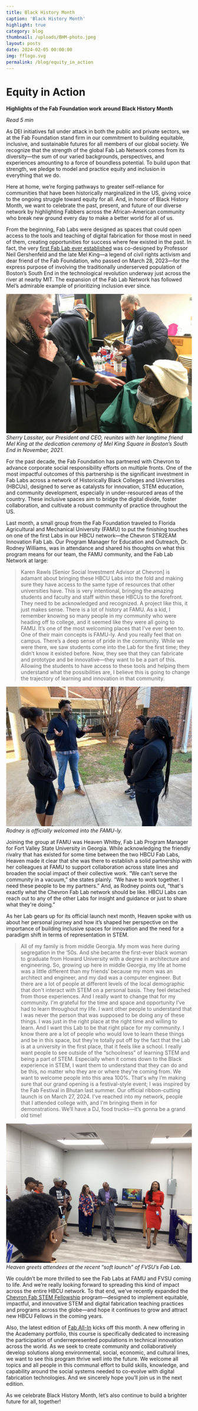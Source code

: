 ```yaml
---
title: Black History Month
caption: 'Black History Month'
highlight: true
category: blog
thumbnail: /uploads/BHM-photo.jpeg
layout: posts
date: 2024-02-05 00:00:00
img: fflogo.svg
permalink: /blog/equity_in_action
---
```


# Equity in Action

**Highlights of the Fab Foundation work around Black History Month**

*Read 5 min*

As DEI initiatives fall under attack in both the public and private sectors, we at the Fab Foundation stand firm in our commitment to building equitable, inclusive, and sustainable futures for all members of our global society. We recognize that the strength of the global Fab Lab Network comes from its diversity—the sum of our varied backgrounds, perspectives, and experiences amounting to a force of boundless potential. To build upon that strength, we pledge to model and practice equity and inclusion in everything that we do.

Here at home, we’re forging pathways to greater self-reliance for communities that have been historically marginalized in the US, giving voice to the ongoing struggle toward equity for all. And, in honor of Black History Month, we want to celebrate the past, present, and future of our diverse network by highlighting Fabbers across the African-American community who break new ground every day to make a better world for all of us.

From the beginning, Fab Labs were designed as spaces that could open access to the tools and teaching of digital fabrication for those most in need of them, creating opportunities for success where few existed in the past. In fact, the very [first Fab Lab ever established](https://southendtechcenter.org/?page_id=18) was co-designed by Professor Neil Gershenfeld and the late Mel King—a legend of civil rights activism and dear friend of the Fab Foundation, who passed on March 28, 2023—for the express purpose of involving the traditionally underserved population of Boston’s South End in the technological revolution underway just across the river at nearby MIT. The expansion of the Fab Lab Network has followed Mel’s admirable example of prioritizing inclusion ever since.

![Novemver,2021](/uploads/BHM-photo.jpeg "Sherry Lassiter, our President and CEO, reunites with her longtime friend Mel King at the dedication ceremony of Mel King Square in Boston’s South End in November, 2021.")
*Sherry Lassiter, our President and CEO, reunites with her longtime friend Mel King at the dedication ceremony of Mel King Square in Boston’s South End in November, 2021.*

For the past decade, the Fab Foundation has partnered with Chevron to advance corporate social responsibility efforts on multiple fronts. One of the most impactful outcomes of this partnership is the significant investment in Fab Labs across a network of Historically Black Colleges and Universities (HBCUs), designed to serve as catalysts for innovation, STEM education, and community development, especially in under-resourced areas of the country. These inclusive spaces aim to bridge the digital divide, foster collaboration, and cultivate a robust community of practice throughout the US.

Last month, a small group from the Fab Foundation traveled to Florida Agricultural and Mechanical University (FAMU) to put the finishing touches on one of the first Labs in our HBCU network—the Chevron STR2EAM Innovation Fab Lab. Our Program Manager for Education and Outreach, Dr. Rodney Williams, was in attendance and shared his thoughts on what this program means for our team, the FAMU community, and the Fab Lab Network at large:

> Karen Rawls [Senior Social Investment Advisor at Chevron] is adamant about bringing these HBCU Labs into the fold and making sure they have access to the same type of resources that other universities have. This is very intentional, bringing the amazing students and faculty and staff within these HBCUs to the forefront. They need to be acknowledged and recognized.
> A project like this, it just makes sense. There is a lot of history at FAMU. As a kid, I remember knowing so many people in my community who were heading off to college, and it seemed like they were all going to FAMU. It’s one of the most welcoming places that I've ever been to. One of their main concepts is FAMU-ly. And you really feel that on campus. There’s a deep sense of pride in the community.
> While we were there, we saw students come into the Lab for the first time; they didn’t know it existed before. Now, they see that they can fabricate and prototype and be innovative—they want to be a part of this. Allowing the students to have access to these tools and helping them understand what the possibilities are, I believe this is going to change the trajectory of learning and innovation in that community.

![2023](/uploads/BHM-photo0.jpeg "Rodney is officially welcomed into the FAMU-ly.")
*Rodney is officially welcomed into the FAMU-ly.*

Joining the group at FAMU was Heaven Whitby, Fab Lab Program Manager for Fort Valley State University in Georgia. While acknowledging the friendly rivalry that has existed for some time between the two HBCU Fab Labs, Heaven made it clear that she was there to establish a solid partnership with her colleagues at FAMU to support collaboration across state lines and broaden the social impact of their collective work. “We can't serve the community in a vacuum,” she states plainly. “We have to work together. I need these people to be my partners.” And, as Rodney points out, “that's exactly what the Chevron Fab Lab network should be like. HBCU Labs can reach out to any of the other Labs for insight and guidance or just to share what they're doing.”

As her Lab gears up for its official launch next month, Heaven spoke with us about her personal journey and how it’s shaped her perspective on the importance of building inclusive spaces for innovation and the need for a paradigm shift in terms of representation in STEM. 

> All of my family is from middle Georgia. My mom was here during segregation in the ‘50s. And she became the first-ever black woman to graduate from Howard University with a degree in architecture and engineering. So, growing up here in middle Georgia, my life at home was a little different than my friends’ because my mom was an architect and engineer, and my dad was a computer engineer. But there are a lot of people at different levels of the local demographic that don't interact with STEM on a personal basis. They feel detached from those experiences. And I really want to change that for my community.
> I'm grateful for the time and space and opportunity I’ve had to learn throughout my life. I want other people to understand that I was never the person that was supposed to be doing any of these things. I was just in the right place at the right time and willing to learn. And I want this Lab to be that right place for my community.
> I know there are a lot of people who would love to learn these things and be in this space, but they’re totally put off by the fact that the Lab is at a university in the first place, that it feels like a school. I really want people to see outside of the “schoolness” of learning STEM and being a part of STEM. Especially when it comes down to the Black experience in STEM, I want them to understand that they can do and be this, no matter who they are or where they're coming from.
> We want to welcome people into this area 100%. That's why I’m making sure that our grand opening is a festival-style event; I was inspired by the Fab Festival in Bhutan last summer. Our official ribbon-cutting launch is on March 27, 2024. I've reached into my network, people that I attended college with, and I'm bringing them in for demonstrations. We’ll have a DJ, food trucks—it’s gonna be a grand old time!

![2023](/uploads/BHM-photo1.jpeg "Heaven greets attendees at the recent “soft launch” of FVSU’s Fab Lab.")
*Heaven greets attendees at the recent “soft launch” of FVSU’s Fab Lab.*

We couldn’t be more thrilled to see the Fab Labs at FAMU and FVSU coming to life. And we’re really looking forward to spreading this kind of impact across the entire HBCU network. To that end, we’ve recently expanded the [Chevron Fab STEM Fellowship](https://www.scopesdf.org/2023/11/27/apply-now-for-the-chevron-fab-stem-fellowship-2024/) program—designed to implement equitable, impactful, and innovative STEM and digital fabrication teaching practices and programs across the globe—and hope it continues to grow and attract new HBCU Fellows in the coming years. 

Also, the latest edition of [Fab All-In](https://academany.org/fab-all-in/) kicks off this month. A new offering in the Academany portfolio, this course is specifically dedicated to increasing the participation of underrepresented populations in technical innovation across the world. As we seek to create community and collaboratively develop solutions along environmental, social, economic, and cultural lines, we want to see this program thrive well into the future. We welcome all topics and all people in this communal effort to build skills, knowledge, and capability around the social systems needed to co-evolve with digital fabrication technologies. And we sincerely hope you’ll join us in the next edition.

As we celebrate Black History Month, let’s also continue to build a brighter future for all, together!

